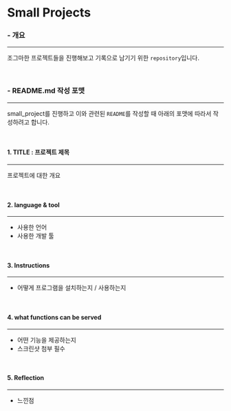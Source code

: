 # Small Projects

### - 개요

---

조그마한 프로젝트들을 진행해보고 기록으로 남기기 위한 `repository`입니다.

<br>

### - README.md 작성 포맷

---

small_project를 진행하고 이와 관련된 `README`를 작성할 때 아래의 포맷에 따라서 작성하려고 합니다.

<br>

#### 1. TITLE : 프로젝트 제목
---


프로젝트에 대한 개요

<br>


#### 2. language & tool 
---

- 사용한 언어
- 사용한 개발 툴

<br>


#### 3. Instructions
---

- 어떻게 프로그램을 설치하는지 / 사용하는지

<br>


#### 4. what functions can be served
---

- 어떤 기능을 제공하는지
- 스크린샷 첨부 필수

<br>

#### 5. Reflection
---

- 느낀점

